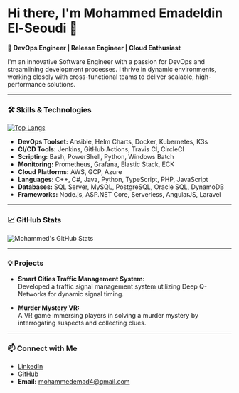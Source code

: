 # Hi there, I'm Mohammed Emadeldin El-Seoudi 👋

🚀 **DevOps Engineer | Release Engineer | Cloud Enthusiast**

I'm an innovative Software Engineer with a passion for DevOps and streamlining development processes. I thrive in dynamic environments, working closely with cross-functional teams to deliver scalable, high-performance solutions.

---

### 🛠️ **Skills & Technologies**
[![Top Langs](https://github-readme-stats.vercel.app/api/top-langs/?username=anuraghazra)](https://github.com/anuraghazra/github-readme-stats)

- **DevOps Toolset:** Ansible, Helm Charts, Docker, Kubernetes, K3s
- **CI/CD Tools:** Jenkins, GitHub Actions, Travis CI, CircleCI
- **Scripting:** Bash, PowerShell, Python, Windows Batch
- **Monitoring:** Prometheus, Grafana, Elastic Stack, ECK
- **Cloud Platforms:** AWS, GCP, Azure
- **Languages:** C++, C#, Java, Python, TypeScript, PHP, JavaScript
- **Databases:** SQL Server, MySQL, PostgreSQL, Oracle SQL, DynamoDB
- **Frameworks:** Node.js, ASP.NET Core, Serverless, AngularJS, Laravel

---

### 📈 **GitHub Stats**

![Mohammed's GitHub Stats](https://github-readme-stats.vercel.app/api?username=Moemad-711&show_icons=true&theme=radical)

---

### 💡 **Projects**

- **Smart Cities Traffic Management System:**  
  Developed a traffic signal management system utilizing Deep Q-Networks for dynamic signal timing.

- **Murder Mystery VR:**  
  A VR game immersing players in solving a murder mystery by interrogating suspects and collecting clues.

---

### 📫 **Connect with Me**

- [LinkedIn](https://www.linkedin.com/in/mohammed-e-el-seoudi-207b89173)
- [GitHub](https://github.com/Moemad-711)
- **Email:** mohammedemad4@gmail.com
